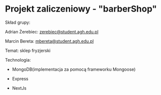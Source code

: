 # Projekt zaliczeniowy - "barberShop"

Skład grupy:

Adrian Żerebiec:  zerebiec@student.agh.edu.pl

Marcin Bereta: mbereta@student.agh.edu.pl

Temat: sklep fryzjerski

Technologia:

- MongoDB(implementacja za pomocą frameworku Mongoose)

- Express

- NextJs


